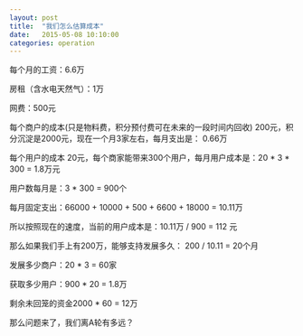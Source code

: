 ```yaml
---
layout: post
title:  "我们怎么估算成本"
date:   2015-05-08 10:10:00
categories: operation
---
```


每个月的工资：6.6万

房租（含水电天然气）：1万

网费：500元

每个商户的成本(只是物料费，积分预付费可在未来的一段时间内回收) 200元，积分沉淀是2000元，现在一个月3家左右，每月支出是： 0.66万

每个用户的成本 20元，每个商家能带来300个用户，每月用户成本是：20 * 3 * 300 = 1.8万元

用户数每月是：3 * 300 = 900个

每月固定支出：66000 + 10000 + 500 + 6600 + 18000 = 10.11万

所以按照现在的速度，当前的用户成本是：10.11万 / 900 = 112 元

那么如果我们手上有200万，能够支持发展多久： 200 / 10.11 = 20个月

发展多少商户：20 * 3 = 60家

获取多少用户：900 * 20 = 1.8万

剩余未回笼的资金2000 * 60 = 12万

那么问题来了，我们离A轮有多远？



